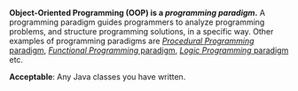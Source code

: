 <panel type="danger" header="**`W4.2` Can implement classes** :star:" expandable no-close>

<panel type="danger" header="`W4.2a` Can describe OOP at a higher level :star:" expandable>

**Object-Oriented Programming (OOP) is a _programming paradigm_.** A programming paradigm guides programmers to analyze programming problems, and structure programming solutions, in a specific way. Other examples of programming paradigms are [_Procedural Programming_ paradigm](https://en.wikipedia.org/wiki/Procedural_programming), [_Functional Programming_ paradigm](https://en.wikipedia.org/wiki/Functional_programming), [_Logic Programming_ paradigm](https://en.wikipedia.org/wiki/Logic_programming) etc.

<!-- to be converted to a proper setion in the book -->

</panel>

<panel type="danger" header="`W4.2b` Can describe how OOP relates to the real world :star:" expandable>
  <include src="../../book/oopDesign/objects/basic/full.md" />
  <panel header=":dart: Evidence" expanded>

<include src="../../book/oopDesign/objects/basic/q-essay-describeObjectInScenario.md" />

  </panel>
</panel>

<panel type="danger" header="`W4.2c` Can explain the relationship between classes and objects :star:" expandable>
  <include src="../../book/oopDesign/classes/basic/full.md" />
  <panel header=":dart: Evidence" expanded>

<include src="../../book/oopDesign/classes/basic/q-essay-identifyClassesAndObjects.md" />

  </panel>
</panel>

<panel type="danger" header="`W4.2d` Can implement classes :star:" expandable>
  <include src="../../book/oopImplementation/classes/full.md" />
  <panel header=":dart: Evidence" expanded>

**Acceptable**: Any Java classes you have written.

  </panel>
</panel>

</panel>
